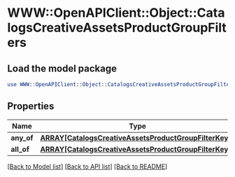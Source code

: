 # WWW::OpenAPIClient::Object::CatalogsCreativeAssetsProductGroupFilters

## Load the model package
```perl
use WWW::OpenAPIClient::Object::CatalogsCreativeAssetsProductGroupFilters;
```

## Properties
Name | Type | Description | Notes
------------ | ------------- | ------------- | -------------
**any_of** | [**ARRAY[CatalogsCreativeAssetsProductGroupFilterKeys]**](CatalogsCreativeAssetsProductGroupFilterKeys.md) |  | 
**all_of** | [**ARRAY[CatalogsCreativeAssetsProductGroupFilterKeys]**](CatalogsCreativeAssetsProductGroupFilterKeys.md) |  | 

[[Back to Model list]](../README.md#documentation-for-models) [[Back to API list]](../README.md#documentation-for-api-endpoints) [[Back to README]](../README.md)


